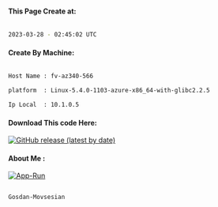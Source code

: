
   
#### This Page Create at:

```bash

2023-03-28 - 02:45:02 UTC

```

#### Create By Machine:

```bash

Host Name : fv-az340-566

platform  : Linux-5.4.0-1103-azure-x86_64-with-glibc2.2.5

Ip Local  : 10.1.0.5

```
#### Download This code Here:

[![GitHub release (latest by date)](https://img.shields.io/github/v/release/Gosdan-Movsesian/Gosdan?style=for-the-badge&label=Download)](https://github.com/Gosdan-Movsesian/Gosdan/releases) 

</p> 

#### About Me :

[![App-Run](https://github.com/Gosdan-Movsesian/Gosdan/actions/workflows/App-Run.yml/badge.svg)](https://github.com/Gosdan-Movsesian/Gosdan/actions/workflows/App-Run.yml)

```bash

Gosdan-Movsesian

```

